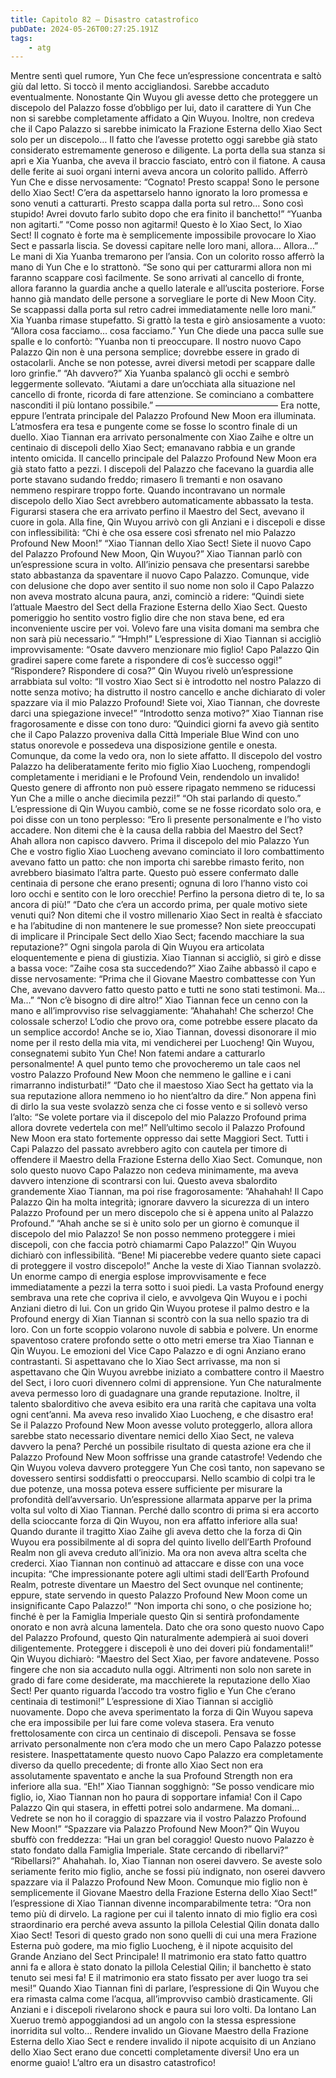 ```yaml
---
title: Capitolo 82 – Disastro catastrofico
pubDate: 2024-05-26T00:27:25.191Z
tags:
    - atg
---
```



Mentre sentì quel rumore, Yun Che fece un’espressione concentrata e saltò giù dal letto. Si toccò il mento accigliandosi.
Sarebbe accaduto eventualmente. Nonostante Qin Wuyou gli avesse detto che proteggere un discepolo del Palazzo fosse d’obbligo per lui, dato il carattere di Yun Che non si sarebbe completamente affidato a Qin Wuyou. Inoltre, non credeva che il Capo Palazzo si sarebbe inimicato la Frazione Esterna dello Xiao Sect solo per un discepolo… Il fatto che l’avesse protetto oggi sarebbe già stato considerato estremamente generoso e diligente.
La porta della sua stanza si aprì e Xia Yuanba, che aveva il braccio fasciato, entrò con il fiatone. A causa delle ferite ai suoi organi interni aveva ancora un colorito pallido. Afferrò Yun Che e disse nervosamente: “Cognato! Presto scappa! Sono le persone dello Xiao Sect! C’era da aspettarselo hanno ignorato la loro promessa e sono venuti a catturarti. Presto scappa dalla porta sul retro… Sono così stupido! Avrei dovuto farlo subito dopo che era finito il banchetto!”
“Yuanba non agitarti.”
“Come posso non agitarmi! Questo è lo Xiao Sect, lo Xiao Sect! Il cognato è forte ma è semplicemente impossibile provocare lo Xiao Sect e passarla liscia. Se dovessi capitare nelle loro mani, allora… Allora…” Le mani di Xia Yuanba tremarono per l’ansia. Con un colorito rosso afferrò la mano di Yun Che e lo strattonò.
“Se sono qui per catturarmi allora non mi faranno scappare così facilmente. Se sono arrivati al cancello di fronte, allora faranno la guardia anche a quello laterale e all’uscita posteriore. Forse hanno già mandato delle persone a sorvegliare le porte di New Moon City. Se scappassi dalla porta sul retro cadrei immediatamente nelle loro mani.”
Xia Yuanba rimase stupefatto. Si grattò la testa e girò ansiosamente a vuoto: “Allora cosa facciamo… cosa facciamo.”
Yun Che diede una pacca sulle sue spalle e lo confortò: ”Yuanba non ti preoccupare. Il nostro nuovo Capo Palazzo Qin non è una persona semplice; dovrebbe essere in grado di ostacolarli. Anche se non potesse, avrei diversi metodi per scappare dalle loro grinfie.”
“Ah davvero?” Xia Yuanba spalancò gli occhi e sembrò leggermente sollevato.
“Aiutami a dare un’occhiata alla situazione nel cancello di fronte, ricorda di fare attenzione. Se cominciano a combattere nasconditi il più lontano possibile.”
——————————————
Era notte, eppure l’entrata principale del Palazzo Profound New Moon era illuminata. L’atmosfera era tesa e pungente come se fosse lo scontro finale di un duello.
Xiao Tiannan era arrivato personalmente con Xiao Zaihe e oltre un centinaio di discepoli dello Xiao Sect; emanavano rabbia e un grande intento omicida. Il cancello principale del Palazzo Profound New Moon era già stato fatto a pezzi. I discepoli del Palazzo che facevano la guardia alle porte stavano sudando freddo; rimasero lì tremanti e non osavano nemmeno respirare troppo forte. Quando incontravano un normale discepolo dello Xiao Sect avrebbero automaticamente abbassato la testa. Figurarsi stasera che era arrivato perfino il Maestro del Sect, avevano il cuore in gola.
Alla fine, Qin Wuyou arrivò con gli Anziani e i discepoli e disse con inflessibilità: “Chi è che osa essere così sfrenato nel mio Palazzo Profound New Moon!”
“Xiao Tiannan dello Xiao Sect! Siete il nuovo Capo del Palazzo Profound New Moon, Qin Wuyou?” Xiao Tiannan parlò con un’espressione scura in volto.
All’inizio pensava che presentarsi sarebbe stato abbastanza da spaventare il nuovo Capo Palazzo. Comunque, vide con delusione che dopo aver sentito il suo nome non solo il Capo Palazzo non aveva mostrato alcuna paura, anzi, cominciò a ridere: “Quindi siete l’attuale Maestro del Sect della Frazione Esterna dello Xiao Sect. Questo pomeriggio ho sentito vostro figlio dire che non stava bene, ed era inconveniente uscire per voi. Volevo fare una visita domani ma sembra che non sarà più necessario.”
“Hmph!” L’espressione di Xiao Tiannan si accigliò improvvisamente: “Osate davvero menzionare mio figlio! Capo Palazzo Qin gradirei sapere come farete a rispondere di cos’è successo oggi!”
“Rispondere? Rispondere di cosa?” Qin Wuyou rivelò un’espressione arrabbiata sul volto: “Il vostro Xiao Sect si è introdotto nel nostro Palazzo di notte senza motivo; ha distrutto il nostro cancello e anche dichiarato di voler spazzare via il mio Palazzo Profound! Siete voi, Xiao Tiannan, che dovreste darci una spiegazione invece!”
“Introdotto senza motivo?” Xiao Tiannan rise fragorosamente e disse con tono duro: ”Quindici giorni fa avevo già sentito che il Capo Palazzo proveniva dalla Città Imperiale Blue Wind con uno status onorevole e possedeva una disposizione gentile e onesta. Comunque, da come la vedo ora, non lo siete affatto. Il discepolo del vostro Palazzo ha deliberatamente ferito mio figlio Xiao Luocheng, rompendogli completamente i meridiani e le Profound Vein, rendendolo un invalido! Questo genere di affronto non può essere ripagato nemmeno se riducessi Yun Che a mille o anche diecimila pezzi!”
“Oh stai parlando di questo.” L’espressione di Qin Wuyou
cambiò, come se ne fosse ricordato solo ora, e poi disse con un tono perplesso: “Ero lì presente personalmente e l’ho visto accadere. Non ditemi che è la causa della rabbia del Maestro del Sect? Ahah allora non capisco davvero. Prima il discepolo del mio Palazzo Yun Che e vostro figlio Xiao Luocheng avevano cominciato il loro combattimento avevano fatto un patto: che non importa chi sarebbe rimasto ferito, non avrebbero biasimato l’altra parte. Questo può essere confermato dalle centinaia di persone che erano presenti; ognuna di loro l’hanno visto coi loro occhi e sentito con le loro orecchie!
Perfino la persona dietro di te, lo sa ancora di più!”
“Dato che c’era un accordo prima, per quale motivo siete venuti qui? Non ditemi che il vostro millenario Xiao Sect in realtà è sfacciato e ha l’abitudine di non mantenere le sue promesse? Non siete preoccupati di implicare il Principale Sect dello Xiao Sect; facendo macchiare la sua reputazione?”
Ogni singola parola di Qin Wuyou era articolata eloquentemente e piena di giustizia.
Xiao Tiannan si accigliò, si girò e disse a bassa voce: ”Zaihe cosa sta succedendo?”
Xiao Zaihe abbassò il capo e disse nervosamente: “Prima che il Giovane Maestro combattesse con Yun Che, avevano davvero fatto questo patto e tutti ne sono stati testimoni. Ma… Ma…”
“Non c’è bisogno di dire altro!” Xiao Tiannan fece un cenno con la mano e all’improvviso rise selvaggiamente: ”Ahahahah! Che scherzo! Che colossale scherzo! L’odio che provo ora, come potrebbe essere placato da un semplice accordo! Anche se io, Xiao Tiannan, dovessi disonorare il mio nome per il resto della mia vita, mi vendicherei per Luocheng! Qin Wuyou, consegnatemi subito Yun Che! Non fatemi andare a catturarlo personalmente! A quel punto temo che provocheremo un tale caos nel vostro Palazzo Profound New Moon che nemmeno le galline e i cani rimarranno indisturbati!”
“Dato che il maestoso Xiao Sect ha gettato via la sua reputazione allora nemmeno io ho nient’altro da dire.” Non appena finì di dirlo la sua veste svolazzò senza che ci fosse vento e si sollevò verso l’alto: “Se volete portare via il discepolo del mio Palazzo Profound prima allora dovrete vedertela con me!”
Nell’ultimo secolo il Palazzo Profound New Moon era stato fortemente oppresso dai sette Maggiori Sect. Tutti i Capi Palazzo del passato avrebbero agito con cautela per timore di offendere il Maestro della Frazione Esterna dello Xiao Sect. Comunque, non solo questo nuovo Capo Palazzo non cedeva minimamente, ma aveva davvero intenzione di scontrarsi con lui. Questo aveva sbalordito grandemente Xiao Tiannan, ma poi rise fragorosamente: ”Ahahahah! Il Capo Palazzo Qin ha molta integrità; ignorare davvero la sicurezza di un intero Palazzo Profound per un mero discepolo che si è appena unito al Palazzo Profound.”
“Ahah anche se si è unito solo per un giorno è comunque il discepolo del mio Palazzo! Se non posso nemmeno proteggere i miei discepoli, con che faccia potrò chiamarmi Capo Palazzo!” Qin Wuyou dichiarò con inflessibilità.
“Bene! Mi piacerebbe vedere quanto siete capaci di proteggere il vostro discepolo!”
Anche la veste di Xiao Tiannan svolazzò. Un enorme campo di energia esplose improvvisamente e fece immediatamente a pezzi la terra sotto i suoi piedi. La vasta Profound energy sembrava una rete che copriva il cielo, e avvolgeva Qin Wuyou e i pochi Anziani dietro di lui.
Con un grido Qin Wuyou protese il palmo destro e la Profound energy di Xian Tiannan si scontrò con la sua nello spazio tra di loro.
Con un forte scoppio volarono nuvole di sabbia e polvere. Un enorme spaventoso cratere profondo sette o otto metri emerse tra Xiao Tiannan e Qin Wuyou.
Le emozioni del Vice Capo Palazzo e di ogni Anziano erano contrastanti. Si aspettavano che lo Xiao Sect arrivasse, ma non si aspettavano che Qin Wuyou avrebbe iniziato a combattere contro il Maestro del Sect, i loro cuori divennero colmi di apprensione. Yun Che naturalmente aveva permesso loro di guadagnare una grande reputazione. Inoltre, il talento sbalorditivo che aveva esibito era una rarità che capitava una volta ogni cent’anni.
Ma aveva reso invalido Xiao Luocheng, e che disastro era! Se il Palazzo Profound New Moon avesse voluto proteggerlo, allora allora sarebbe stato necessario diventare nemici dello Xiao Sect, ne valeva davvero la pena?
Perché un possibile risultato di questa azione era che il Palazzo Profound New Moon soffrisse una grande catastrofe!
Vedendo che Qin Wuyou voleva davvero proteggere Yun Che così tanto, non sapevano se dovessero sentirsi soddisfatti o preoccuparsi.
Nello scambio di colpi tra le due potenze, una mossa poteva essere sufficiente per misurare la profondità dell’avversario. Un’espressione allarmata apparve per la prima volta sul volto di Xiao Tiannan.
Perché dallo scontro di prima si era accorto della scioccante forza di Qin Wuyou, non era affatto inferiore alla sua! Quando durante il tragitto Xiao Zaihe gli aveva detto che la forza di Qin Wuyou era possibilmente al di sopra del quinto livello dell’Earth Profound Realm non gli aveva creduto all’inizio. Ma ora non aveva altra scelta che crederci.
Xiao Tiannan non continuò ad attaccare e disse con una voce incupita: “Che impressionante potere agli ultimi stadi dell’Earth Profound Realm, potreste diventare un Maestro del Sect ovunque nel continente; eppure, state servendo in questo Palazzo Profound New Moon come un insignificante Capo Palazzo!”
“Non importa chi sono, o che posizione ho; finché è per la Famiglia Imperiale questo Qin si sentirà profondamente onorato e non avrà alcuna lamentela. Dato che ora sono questo nuovo Capo del Palazzo Profound, questo Qin naturalmente adempierà ai suoi doveri diligentemente. Proteggere i discepoli è uno dei doveri più fondamentali!” Qin Wuyou dichiarò: “Maestro del Sect Xiao, per favore andatevene. Posso fingere che non sia accaduto nulla oggi. Altrimenti non solo non sarete in grado di fare come desiderate, ma macchierete la reputazione dello Xiao Sect! Per quanto riguarda l’accodo tra vostro figlio e Yun Che c’erano centinaia di testimoni!”
L’espressione di Xiao Tiannan si accigliò nuovamente. Dopo che aveva sperimentato la forza di Qin Wuyou sapeva che era impossibile per lui fare come voleva stasera. Era venuto frettolosamente con circa un centinaio di discepoli. Pensava se fosse arrivato personalmente non c’era modo che un mero Capo Palazzo potesse resistere. Inaspettatamente questo nuovo Capo Palazzo era completamente diverso da quello precedente; di fronte allo Xiao Sect non era assolutamente spaventato e anche la sua Profound Strength non era inferiore alla sua.
“Eh!” Xiao Tiannan sogghignò: “Se posso vendicare mio figlio, io, Xiao Tiannan non ho paura di sopportare infamia! Con il Capo Palazzo Qin qui stasera, in effetti potrei solo andarmene. Ma domani…
Vedrete se non ho il coraggio di spazzare via il vostro Palazzo Profound New Moon!”
“Spazzare via Palazzo Profound New Moon?” Qin Wuyou sbuffò con freddezza: “Hai un gran bel coraggio! Questo nuovo Palazzo è stato fondato dalla Famiglia Imperiale. State cercando di ribellarvi?”
“Ribellarsi?” Ahahahah. Io, Xiao Tiannan non oserei davvero. Se aveste solo seriamente ferito mio figlio, anche se fossi più indignato, non oserei davvero spazzare via il Palazzo Profound New Moon.
Comunque mio figlio non è semplicemente il Giovane Maestro della Frazione Esterna dello Xiao Sect!” l’espressione di Xiao Tiannan divenne incomparabilmente tetra: “Ora non temo più di dirvelo. La ragione per cui il talento innato di mio figlio era così straordinario era perché aveva assunto la pillola Celestial Qilin donata dallo Xiao Sect! Tesori di questo grado non sono quelli di cui una mera Frazione Esterna può godere, ma mio figlio Luocheng, è il nipote acquisito del Grande Anziano del Sect Principale! Il matrimonio era stato fatto quattro anni fa e allora è stato donato la pillola Celestial Qilin; il banchetto è stato tenuto sei mesi fa!
E il matrimonio era stato fissato per aver luogo tra sei mesi!”
Quando Xiao Tiannan finì di parlare, l’espressione di Qin Wuyou che era rimasta calma come l’acqua, all’improvviso cambiò drasticamente. Gli Anziani e i discepoli rivelarono shock e paura sui loro volti. Da lontano Lan Xueruo tremò appoggiandosi ad un angolo con la stessa espressione inorridita sul volto…
Rendere invalido un Giovane Maestro della Frazione Esterna dello Xiao Sect e rendere invalido il nipote acquisito di un Anziano dello Xiao Sect erano due concetti completamente diversi!
Uno era un enorme guaio!
L’altro era un disastro catastrofico!



